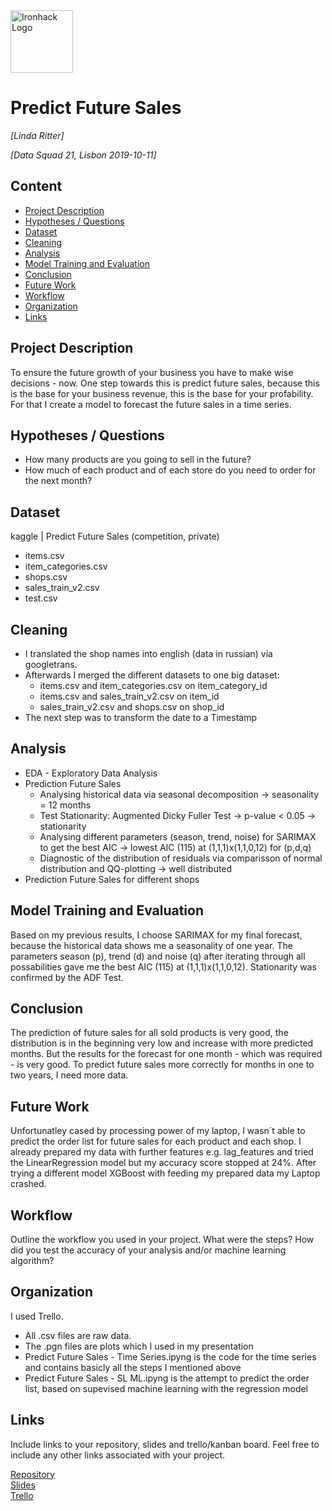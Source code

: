 <img src="https://bit.ly/2VnXWr2" alt="Ironhack Logo" width="100"/>

# Predict Future Sales
*[Linda Ritter]*

*[Data Squad 21, Lisbon 2019-10-11]*

## Content
- [Project Description](#project-description)
- [Hypotheses / Questions](#hypotheses-questions)
- [Dataset](#dataset)
- [Cleaning](#cleaning)
- [Analysis](#analysis)
- [Model Training and Evaluation](#model-training-and-evaluation)
- [Conclusion](#conclusion)
- [Future Work](#future-work)
- [Workflow](#workflow)
- [Organization](#organization)
- [Links](#links)

## Project Description
To ensure the future growth of your business you have to make wise decisions - now. One step towards this is predict future sales, because this is the base for your business revenue, this is the base for your profability. For that I create a model to forecast the future sales in a time series.

## Hypotheses / Questions
* How many products are you going to sell in the future?
* How much of each product and of each store do you need to order for the next month?


## Dataset
kaggle | Predict Future Sales (competition, private)
 - items.csv
 - item_categories.csv
 - shops.csv
 - sales_train_v2.csv
 - test.csv

## Cleaning
* I translated the shop names into english (data in russian) via googletrans. 
* Afterwards I merged the different datasets to one big dataset: 
  - items.csv and item_categories.csv on item_category_id
  - items.csv and sales_train_v2.csv on item_id
  - sales_train_v2.csv and shops.csv on shop_id
* The next step was to transform the date to a Timestamp

## Analysis
* EDA - Exploratory Data Analysis
* Prediction Future Sales
  - Analysing historical data via seasonal decomposition -> seasonality = 12 months
  - Test Stationarity: Augmented Dicky Fuller Test -> p-value < 0.05 -> stationarity
  - Analysing different parameters (season, trend, noise) for SARIMAX to get the best AIC -> lowest AIC (115) at (1,1,1)x(1,1,0,12) for (p,d,q)
  - Diagnostic of the distribution of residuals via comparisson of normal distribution and QQ-plotting -> well distributed
* Prediction Future Sales for different shops

## Model Training and Evaluation
Based on my previous results, I choose SARIMAX for my final forecast, because the historical data shows me a seasonality of one year. The parameters season (p), trend (d) and noise (q) after iterating through all possabilities gave me the best AIC (115) at (1,1,1)x(1,1,0,12). Stationarity was confirmed by the ADF Test.

## Conclusion
The prediction of future sales for all sold products is very good, the distribution is in the beginning very low and increase with more predicted months. But the results for the forecast for one month - which was required - is very good. To predict future sales more correctly for months in one to two years, I need more data. 

## Future Work
Unfortunatley cased by processing power of my laptop, I wasn´t able to predict the order list for future sales for each product and each shop. I already prepared my data with further features e.g. lag_features and tried the LinearRegression model but my accuracy score stopped at 24%. After trying a different model XGBoost with feeding my prepared data my Laptop crashed.

## Workflow
Outline the workflow you used in your project. What were the steps?
How did you test the accuracy of your analysis and/or machine learning algorithm?

## Organization
I used Trello.

* All .csv files are raw data. 
* The .pgn files are plots which I used in my presentation
* Predict Future Sales - Time Series.ipyng is the code for the time series and contains basicly all the steps I mentioned above
* Predict Future Sales - SL ML.ipyng is the attempt to predict the order list, based on supevised machine learning with the regression model

## Links
Include links to your repository, slides and trello/kanban board. Feel free to include any other links associated with your project.


[Repository](https://github.com/)  
[Slides](https://slides.com/)  
[Trello](https://trello.com/en)  
